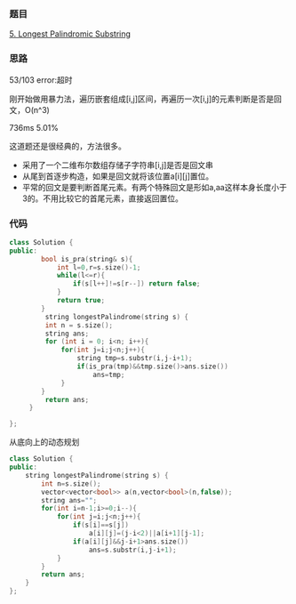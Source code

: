 ### 题目
[5. Longest Palindromic Substring](https://leetcode-cn.com/problems/longest-palindromic-substring/submissions/)
### 思路
53/103 error:超时

刚开始做用暴力法，遍历嵌套组成[i,j]区间，再遍历一次[i,j]的元素判断是否是回文，O(n^3) 

736ms 5.01%

这道题还是很经典的，方法很多。

+ 采用了一个二维布尔数组存储子字符串[i,j]是否是回文串
+ 从尾到首逐步构造，如果是回文就将该位置a[i][j]置位。
+ 平常的回文是要判断首尾元素。有两个特殊回文是形如a,aa这样本身长度小于3的。不用比较它的首尾元素，直接返回置位。
### 代码
```c++
class Solution {
public:
        bool is_pra(string& s){
            int l=0,r=s.size()-1;
            while(l<=r){
                if(s[l++]!=s[r--]) return false;
            }
            return true;
        }
         string longestPalindrome(string s) {
         int n = s.size();
         string ans;
         for (int i = 0; i<n; i++){
             for(int j=i;j<n;j++){
                 string tmp=s.substr(i,j-i+1);
                 if(is_pra(tmp)&&tmp.size()>ans.size())
                     ans=tmp;
             }
        }
         return ans;
     }

};
```

从底向上的动态规划
```c++
class Solution {
public:
    string longestPalindrome(string s) {
        int n=s.size();
        vector<vector<bool>> a(n,vector<bool>(n,false));
        string ans="";
        for(int i=n-1;i>=0;i--){
            for(int j=i;j<n;j++){
                if(s[i]==s[j])
                    a[i][j]=(j-i<2)||a[i+1][j-1];
                if(a[i][j]&&j-i+1>ans.size()) 
                    ans=s.substr(i,j-i+1);
            }
        }
        return ans;
    }
};
```
